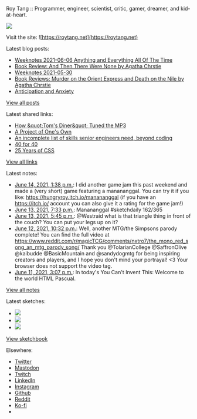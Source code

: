 Roy Tang :: Programmer, engineer, scientist, critic, gamer, dreamer, and kid-at-heart.

![](https://roytang.net/static/img/profile.jpg)

Visit the site: ![https://roytang.net](https://roytang.net)

Latest blog posts:

- [Weeknotes 2021-06-06 Anything and Everything All Of The Time](https://roytang.net/2021/06/weeknotes-2021-06-06/)
- [Book Review: And Then There Were None by Agatha Chrstie](https://roytang.net/2021/06/and-then-there-were-none/)
- [Weeknotes 2021-05-30](https://roytang.net/2021/05/weeknotes-2021-05-30/)
- [Book Reviews: Murder on the Orient Express and Death on the Nile by Agatha Chrstie](https://roytang.net/2021/05/orient-express-nile/)
- [Anticipation and Anxiety](https://roytang.net/2021/05/anticipation/)

[View all posts](https://roytang.net/blog)

Latest shared links:

- [How &amp;quot;Tom&#x27;s Diner&amp;quot; Tuned the MP3](https://roytang.net/2021/06/how-quottoms-dinerquot-tuned-the-mp3/)
- [A Project of One&#x27;s Own](https://roytang.net/2021/06/a-project-of-ones-own/)
- [An incomplete list of skills senior engineers need, beyond coding](https://roytang.net/2021/06/an-incomplete-list-of-skills-senior-engineers-need-beyond-coding/)
- [40 for 40](https://roytang.net/2021/06/40-for-40/)
- [25 Years of CSS](https://roytang.net/2021/06/25-years-of-css/)

[View all links](https://roytang.net/links)

Latest notes:

- [June 14, 2021, 1:38 p.m.](https://roytang.net/2021/06/1404312180720226305/): I did another game jam this past weekend and made a (very short) game featuring a manananggal. You can try it if you like: https://hungryroy.itch.io/manananggal (if you have an https://itch.io/ account you can also give it a rating for the game jam!)
- [June 13, 2021, 7:33 p.m.](https://roytang.net/2021/06/1404039267685261332/): Manananggal #sketchdaily 162/365
- [June 13, 2021, 5:45 p.m.](https://roytang.net/2021/06/1404011982135586824/): @Westraid what is that triangle thing in front of the couch? You can put your legs up on it?
- [June 12, 2021, 10:32 p.m.](https://roytang.net/2021/06/1403721773514854404/): Well, another MTG/the Simpsons parody complete! You can find the full video at https://www.reddit.com/r/magicTCG/comments/nxtro7/the_mono_red_song_an_mtg_parody_song/ Thank you @TolarianCollege @SaffronOlive @kaibudde @BasicMountain and @sandydogmtg for being inspiring creators and players, and I hope you don&#x27;t mind your portrayal! &lt;3 Your browser does not support the video tag.
- [June 11, 2021, 3:07 p.m.](https://roytang.net/2021/06/1403247589395296258/): In today&#x27;s You Can&#x27;t Invent This: Welcome to the world HTML Pascual.

[View all notes](https://roytang.net/notes)

Latest sketches:


- ![](https://roytang.net/media/cache/f3/08/f3087f40f6a7442c706dfd5bf875421c.jpg)
- ![](https://roytang.net/media/cache/0b/9b/0b9bc649a23b4362aa66dc6aff0f63a6.jpg)
- ![](https://roytang.net/media/cache/11/46/1146510b223ad52de0c5ed2b32d2d4ca.jpg)

[View sketchbook](https://roytang.net/albums/sketchbook)


Elsewhere:

- [Twitter](https://twitter.com/roytang)
- [Mastodon](https://mastodon.technology/@roytang)
- [Twitch](https://twitch.tv/twitchyroy)
- [LinkedIn](https://www.linkedin.com/in/roytang)
- [Instagram](https://instagram.com/roytang0400)
- [Github](https://github.com/roytang)
- [Reddit](https://reddit.com/u/hungryroy)
- [Ko-fi](https://ko-fi.com/roytang)
- [](mailto:hello@roytang.net)